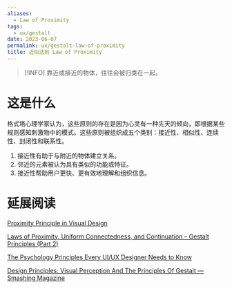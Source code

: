 ```yaml
---
aliases:
  - Law of Proximity
tags:
  - ux/gestalt
date: 2023-06-07
permalink: ux/gestalt-law-of-proximity
title: 近似法则 Law of Proximity
---
```

> [!INFO] 靠近或接近的物体，往往会被归类在一起。

# 这是什么

格式塔心理学家认为，这些原则的存在是因为心灵有一种先天的倾向，即根据某些规则感知刺激物中的模式。这些原则被组织成五个类别：接近性、相似性、连续性、封闭性和联系性。

1. 接近性有助于与附近的物体建立关系。
2. 邻近的元素被认为具有类似的功能或特征。
3. 接近性帮助用户更快、更有效地理解和组织信息。

# 延展阅读

[Proximity Principle in Visual Design](https://www.nngroup.com/articles/gestalt-proximity/)

[Laws of Proximity, Uniform Connectedness, and Continuation – Gestalt Principles (Part 2)](https://www.interaction-design.org/literature/article/laws-of-proximity-uniform-connectedness-and-continuation-gestalt-principles-2)

[The Psychology Principles Every UI/UX Designer Needs to Know](https://blog.marvelapp.com/psychology-principles-every-uiux-designer-needs-know/)

[Design Principles: Visual Perception And The Principles Of Gestalt — Smashing Magazine](https://www.smashingmagazine.com/2014/03/design-principles-visual-perception-and-the-principles-of-gestalt/)